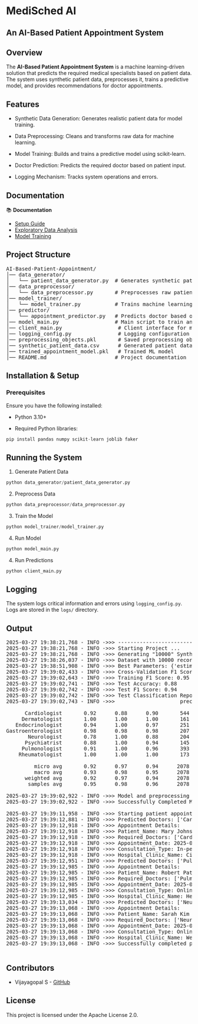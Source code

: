 # MediSched AI
## An AI-Based Patient Appointment System

## Overview

The **AI-Based Patient Appointment System** is a machine learning-driven solution that predicts the required medical specialists based on patient data. The system uses synthetic patient data, preprocesses it, trains a predictive model, and provides recommendations for doctor appointments. 

## Features

- Synthetic Data Generation: Generates realistic patient data for model training.

- Data Preprocessing: Cleans and transforms raw data for machine learning.

- Model Training: Builds and trains a predictive model using scikit-learn.

- Doctor Prediction: Predicts the required doctor based on patient input.

- Logging Mechanism: Tracks system operations and errors.

## Documentation

📚 **Documentation**
- [Setup Guide](docs/setup.md)
- [Exploratory Data Analysis](docs/eda.md)
- [Model Training](docs/training.md)


## Project Structure

<pre>
AI-Based-Patient-Appointment/
│── data_generator/
│   └── patient_data_generator.py  # Generates synthetic patient data
│── data_preprocessor/
│   └── data_preprocessor.py       # Preprocesses raw patient data
│── model_trainer/
│   └── model_trainer.py           # Trains machine learning model
│── predictor/
│   └── appointment_predictor.py   # Predicts doctor based on patient input
│── model_main.py                  # Main script to train and save model
│── client_main.py                  # Client interface for making predictions
│── logging_config.py               # Logging configuration for system events
│── preprocessing_objects.pkl       # Saved preprocessing objects (scaler, encoders, etc.)
│── synthetic_patient_data.csv      # Generated patient dataset
│── trained_appointment_model.pkl   # Trained ML model
│── README.md                      # Project documentation
</pre>

## Installation & Setup

### Prerequisites

Ensure you have the following installed:

- Python 3.10+

- Required Python libraries:

```python
pip install pandas numpy scikit-learn joblib faker
```
## Running the System

1. Generate Patient Data

```python
python data_generator/patient_data_generator.py
```

2. Preprocess Data

```python
python data_preprocessor/data_preprocessor.py
```

3. Train the Model

```python
python model_trainer/model_trainer.py
```

4. Run Model

```python
python model_main.py
```

4. Run Predictions

```python
python client_main.py
```

## Logging
The system logs critical information and errors using `logging_config.py`. Logs are stored in the `logs/` directory.

## Output

<pre>
2025-03-27 19:38:21,768 - INFO ->>> --------------------------------------------------------------------------------
2025-03-27 19:38:21,768 - INFO ->>> Starting Project ...
2025-03-27 19:38:21,768 - INFO ->>> Generating "10000" Synthetic Patient Data ...
2025-03-27 19:38:26,037 - INFO ->>> Dataset with 10000 records generated and saved to synthetic_patient_data.csv!
2025-03-27 19:38:51,908 - INFO ->>> Best Parameters: {'estimator__max_depth': 7, 'estimator__min_samples_leaf': 7, 'estimator__min_samples_split': 10, 'estimator__n_estimators': 100}
2025-03-27 19:39:02,433 - INFO ->>> Cross-Validation F1 Score: 0.95 (�0.01)
2025-03-27 19:39:02,643 - INFO ->>> Training F1 Score: 0.95
2025-03-27 19:39:02,741 - INFO ->>> Test Accuracy: 0.88
2025-03-27 19:39:02,742 - INFO ->>> Test F1 Score: 0.94
2025-03-27 19:39:02,742 - INFO ->>> Test Classification Report:
2025-03-27 19:39:02,743 - INFO ->>>                     precision    recall  f1-score   support

      Cardiologist       0.92      0.88      0.90       544
     Dermatologist       1.00      1.00      1.00       161
   Endocrinologist       0.94      1.00      0.97       251
Gastroenterologist       0.98      0.98      0.98       207
       Neurologist       0.78      1.00      0.88       204
      Psychiatrist       0.88      1.00      0.94       145
     Pulmonologist       0.91      1.00      0.96       393
    Rheumatologist       1.00      1.00      1.00       173

         micro avg       0.92      0.97      0.94      2078
         macro avg       0.93      0.98      0.95      2078
      weighted avg       0.92      0.97      0.94      2078
       samples avg       0.95      0.98      0.96      2078

2025-03-27 19:39:02,922 - INFO ->>> Model and preprocessing objects saved!
2025-03-27 19:39:02,922 - INFO ->>> Successfully Completed Model Training and Testing...

2025-03-27 19:39:11,958 - INFO ->>> Starting patient appointment demo...
2025-03-27 19:39:12,881 - INFO ->>> Predicted Doctors: ['Cardiologist']
2025-03-27 19:39:12,918 - INFO ->>> Appointment Details:
2025-03-27 19:39:12,918 - INFO ->>> Patient_Name: Mary Johnson
2025-03-27 19:39:12,918 - INFO ->>> Required_Doctors: ['Cardiologist']
2025-03-27 19:39:12,918 - INFO ->>> Appointment_Date: 2025-03-27
2025-03-27 19:39:12,918 - INFO ->>> Consultation_Type: In-person
2025-03-27 19:39:12,918 - INFO ->>> Hospital_Clinic_Name: City Hospital
2025-03-27 19:39:12,951 - INFO ->>> Predicted Doctors: ['Pulmonologist']
2025-03-27 19:39:12,985 - INFO ->>> Appointment Details:
2025-03-27 19:39:12,985 - INFO ->>> Patient_Name: Robert Patel
2025-03-27 19:39:12,985 - INFO ->>> Required_Doctors: ['Pulmonologist']
2025-03-27 19:39:12,985 - INFO ->>> Appointment_Date: 2025-03-27
2025-03-27 19:39:12,985 - INFO ->>> Consultation_Type: Online
2025-03-27 19:39:12,985 - INFO ->>> Hospital_Clinic_Name: Health Clinic
2025-03-27 19:39:13,034 - INFO ->>> Predicted Doctors: ['Neurologist']
2025-03-27 19:39:13,068 - INFO ->>> Appointment Details:
2025-03-27 19:39:13,068 - INFO ->>> Patient_Name: Sarah Kim
2025-03-27 19:39:13,068 - INFO ->>> Required_Doctors: ['Neurologist']
2025-03-27 19:39:13,068 - INFO ->>> Appointment_Date: 2025-03-27
2025-03-27 19:39:13,068 - INFO ->>> Consultation_Type: Online
2025-03-27 19:39:13,068 - INFO ->>> Hospital_Clinic_Name: Wellness Center
2025-03-27 19:39:13,068 - INFO ->>> Successfully completed patient appointment demo ...

</pre>



## Contributors

- Vijayagopal S - [GitHub](https://github.com/vijayagopalsb)

## License

This project is licensed under the Apache License 2.0.
